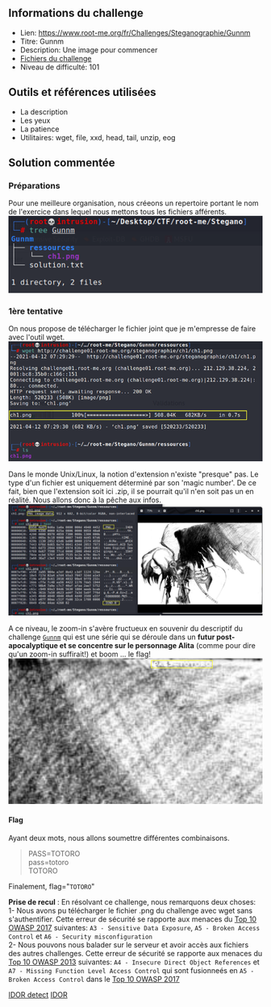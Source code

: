 ## Informations du challenge
- Lien: https://www.root-me.org/fr/Challenges/Steganographie/Gunnm
- Titre: Gunnm
- Description: Une image pour commencer  
- [Fichiers du challenge](https://github.com/nanamou224/Become-a-CTF-player/blob/main/Steganography%20%26%20Steganalysis/Steganalysis/Image%20Steganalysis/Root-me/Gunnm/Ressources/ch1.png)
- Niveau de difficulté: 101


## Outils et références utilisées
- La description 
- Les yeux
- La patience
- Utilitaires: wget, file, xxd, head, tail, unzip, eog


## Solution commentée
### Préparations 
Pour une meilleure organisation, nous créeons un repertoire portant le nom de l'exercice dans lequel nous mettons tous les fichiers afférents.
![tree](https://github.com/nanamou224/Become-a-CTF-player/blob/main/Steganography%20%26%20Steganalysis/Steganalysis/Image%20Steganalysis/Root-me/Gunnm/Ressources/tree.png)

### __1ère tentative__
On nous propose de télécharger le fichier joint que je m'empresse de faire avec l'outil wget.
![wget](https://github.com/nanamou224/Become-a-CTF-player/blob/main/Steganography%20%26%20Steganalysis/Steganalysis/Image%20Steganalysis/Root-me/Gunnm/Ressources/wget%20ls.png)


Dans le monde Unix/Linux, la notion d'extension n'existe "presque" pas. Le type d'un fichier est uniquement déterminé par son 'magic number'.
De ce fait, bien que l'extension soit ici .zip, il se pourrait qu'il n'en soit pas un en réalité. Nous allons donc à la pêche aux infos.
![file xxd head tail](https://github.com/nanamou224/Become-a-CTF-player/blob/main/Steganography%20%26%20Steganalysis/Steganalysis/Image%20Steganalysis/Root-me/Gunnm/Ressources/file%20xxd%20head%20tail.png)


A ce niveau, le zoom-in s'avère fructueux en souvenir du descriptif du challenge [`Gunnm`](https://en.wikipedia.org/wiki/Battle_Angel_Alita) qui est une série qui se déroule dans un **futur post-apocalyptique et se concentre sur le personnage Alita** (comme pour dire qu'un zoom-in suffirait!) et boom ... le flag!
![flag](https://github.com/nanamou224/Become-a-CTF-player/blob/main/Steganography%20%26%20Steganalysis/Steganalysis/Image%20Steganalysis/Root-me/Gunnm/Ressources/flag.png)


#### Flag    
Ayant deux mots, nous allons soumettre différentes combinaisons.    
>  PASS=TOTORO   
>  pass=totoro   
>  TOTORO  

Finalement, flag="`TOTORO`"  


**Prise de recul** : En résolvant ce challenge, nous remarquons deux choses:  
1- Nous avons pu télécharger le fichier .png du challenge avec wget sans s'authentifier. Cette erreur de sécurité se rapporte aux menaces du [Top 10 OWASP 2017](https://owasp.org/www-project-top-ten/) suivantes: `A3 - Sensitive Data Exposure`, `A5 - Broken Access Control` et `A6 - Security misconfiguration`  
2- Nous pouvons nous balader sur le serveur et avoir accès aux fichiers des autres challenges. Cette erreur de sécurité se rapporte aux menaces du [Top 10 OWASP 2013](https://owasp.org/www-pdf-archive/OWASP_Top_10_-_2013.pdf) suivantes: `A4 - Insecure Direct Object References` et `A7 - Missing Function Level Access Control` qui sont fusionneés en `A5 - Broken Access Control` dans le [Top 10 OWASP 2017](https://owasp.org/www-project-top-ten/)


[IDOR detect](https://github.com/nanamou224/Become-a-CTF-player/blob/main/Steganography%20%26%20Steganalysis/Steganalysis/Image%20Steganalysis/Root-me/Gunnm/Ressources/steganography-paths.png)
[IDOR](https://github.com/nanamou224/Become-a-CTF-player/blob/main/Steganography%20%26%20Steganalysis/Steganalysis/Image%20Steganalysis/Root-me/Gunnm/Ressources/challenge01.root-me.org.png)

